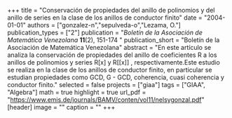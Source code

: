 +++
title = "Conservación de propiedades del anillo de polinomios y del anillo de series en la clase de los anillos de conductor finito"
date = "2004-01-01"
authors = ["gonzalez-n","sepulveda-o","Lezama, O."]
publication_types = ["2"]
publication = "*Boletín de la Asociación de Matemática Venezolana* **11**(2), 151-174 "
publication_short = "Boletín de la Asociación de Matemática Venezolana"
abstract = "En este artículo se analiza la conservación de propiedades del anillo de coeficientes R a los anillos de polinomios y series R[x] y R[[x]] , respectivamente.Este estudio se realiza en la clase de los anillos de conductor finito, en particular se estudian propiedades como GCD, G - GCD, coherencia, cuasi coherencia y conductor finito."
selected = false
projects = ["giaa"]
tags = ["GIAA", "Algebra"]
math = true
highlight = true
url_pdf = "https://www.emis.de/journals/BAMV/conten/vol11/nelsygonzal.pdf"
[header]
image = ""
caption = ""
+++
